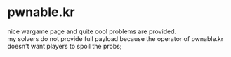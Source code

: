 # pwnable.kr

nice wargame page and quite cool problems are provided.  
my solvers do not provide full payload because the operator of pwnable.kr doesn't want players to spoil the probs;



